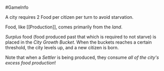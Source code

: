 #GameInfo 

A city requires 2 Food per citizen per turn to avoid starvation.

Food, like [[Production]], comes primarily from the *land*.

*Surplus* food (food produced past that which is required to not starve) is placed in the *City Growth Bucket*. When the buckets reaches a certain threshold, the city levels up, and a new citizen is born.

Note that when a *Settler* is being produced, they consume *all of the city's excess food production*!
